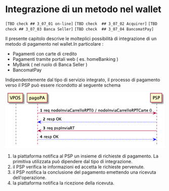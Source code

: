 Integrazione di un metodo nel wallet
====================================

`[TBD check ## 3_07_01 on-line]`
`[TBD check  ## 3_07_02 Acquirer]`
`[TBD check ## 3_07_03 Banca Seller]` 
`[TBD check  ## 3_07_04 BancomatPay]`

Il presente capitolo descrive le molteplici possibilità di integrazione di un metodo di pagamento nel wallet.In particolare :

- Pagamenti con carte di credito 
- Pagamenti tramite portali web ( es. homeBanking )
- MyBank ( nel ruolo di Banca Seller )
- BancomatPay

Indipendentemente dal tipo di servizio integrato, il processo di pagamento verso il PSP può essere ricondotto al seguente schema

![sd_pagamento_wallet](../diagrams/sd_pagamento_wallet.png)

1. la piattaforma notifica al PSP un insieme di richieste di pagamento. La primitiva utilizzata può dipendere dal tipo di integrazione.
2. il PSP verifica le informazioni ed accetta le richieste pervenute.
3. il PSP notifica la conclusione del pagamento emettendo una ricevuta dell'operazione.
4. la piattaforma notifica la ricezione della ricevuta.
